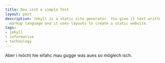 ```yaml
---
title: Das isch e simple Test
layout: post
description: Jekyll is a static site generator. You give it text written in your favorite
  markup language and it uses layouts to create a static website.
tags:
- jekyll
- informative
- technology
---
```

Aber i möcht hie eifahc mau gugge was aues so möglech isch. 
